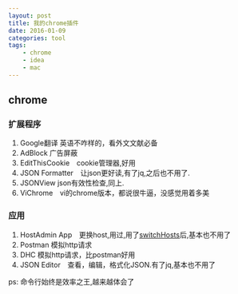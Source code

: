 ```yaml
---
layout: post
title: 我的chrome插件
date: 2016-01-09
categories: tool
tags:
    - chrome
    - idea
    - mac
---
```


## chrome

### 扩展程序

1.  Google翻译 英语不咋样的，看外文文献必备
2.  AdBlock 广告屏蔽
3.  EditThisCookie　cookie管理器,好用
4.  JSON Formatter　让json更好读,有了jq,之后也不用了.
5.  JSONView json有效性检查,同上.
6.  ViChrome　vi的chrome版本，都说很牛逼，没感觉用着多美

### 应用

1.  HostAdmin App　更换host,用过,用了[switchHosts](#switchhosts)后,基本也不用了
2.  Postman 模拟http请求
3.  DHC 模拟http请求，比postman好用
4.  JSON Editor　查看，编辑，格式化JSON.有了jq,基本也不用了

ps: 命令行始终是效率之王,越来越体会了
